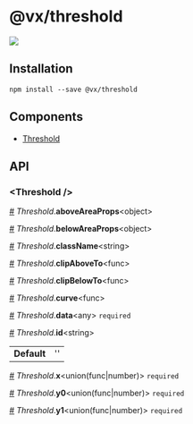 # @vx/threshold

<a title="@vx/threshold npm downloads" href="https://www.npmjs.com/package/@vx/threshold">
  <img src="https://img.shields.io/npm/dm/@vx/threshold.svg?style=flat-square" />
</a>


## Installation

```
npm install --save @vx/threshold
```


## Components



  - [Threshold](#threshold-)

## API



### &lt;Threshold /&gt;


<a name="Threshold__aboveAreaProps" href="#Threshold__aboveAreaProps">#</a> *Threshold*.**aboveAreaProps**&lt;object&gt;  

<a name="Threshold__belowAreaProps" href="#Threshold__belowAreaProps">#</a> *Threshold*.**belowAreaProps**&lt;object&gt;  

<a name="Threshold__className" href="#Threshold__className">#</a> *Threshold*.**className**&lt;string&gt;  

<a name="Threshold__clipAboveTo" href="#Threshold__clipAboveTo">#</a> *Threshold*.**clipAboveTo**&lt;func&gt;  

<a name="Threshold__clipBelowTo" href="#Threshold__clipBelowTo">#</a> *Threshold*.**clipBelowTo**&lt;func&gt;  

<a name="Threshold__curve" href="#Threshold__curve">#</a> *Threshold*.**curve**&lt;func&gt;  

<a name="Threshold__data" href="#Threshold__data">#</a> *Threshold*.**data**&lt;any&gt; `required` 

<a name="Threshold__id" href="#Threshold__id">#</a> *Threshold*.**id**&lt;string&gt;  <table><tr><td><strong>Default</strong></td><td>''</td></td></table>

<a name="Threshold__x" href="#Threshold__x">#</a> *Threshold*.**x**&lt;union(func|number)&gt; `required` 

<a name="Threshold__y0" href="#Threshold__y0">#</a> *Threshold*.**y0**&lt;union(func|number)&gt; `required` 

<a name="Threshold__y1" href="#Threshold__y1">#</a> *Threshold*.**y1**&lt;union(func|number)&gt; `required` 
